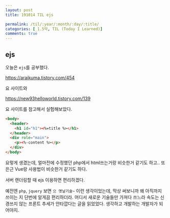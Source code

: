 ```yaml
---
layout: post
title: 191014 TIL ejs

permalink: /til/:year/:month/:day/:title/
categories: [_1.5막, TIL (Today I Learned)]
comments: true
---
```


## **ejs**

오늘은 `ejs`를 공부했다. 

https://araikuma.tistory.com/454 

요 사이트와 

https://new93helloworld.tistory.com/139

요 사이트를 참고해서 실험해보았다. 


```html
<body> 
  <header> 
    <h1 id="h1"><%=title %></h1> 
  </header> 
  <div role="main"> 
    <p><%-content %></p> 
  </div>
</body>
```

요렇게 생겼는데, 얼마전에 수정했던 php에서 html쓰는거랑 비슷한거 같기도 하고.. 
또 은근 Vue랑 사용법이 비슷한거 같기도 하다. 

서버 랜더링할 때 ejs 이용하면 편리하겠다. 

예전엔 `php`, `jquery` 보면 `으 옛날기술~` 이런 생각이었는데, 막상 써보니까 왜 아직까지 쓰이는 지 단번에 알게끔 편리하더라. 어디서 새로운 기술들만 가져다 쓰느라 속도는 신경쓰지 않는 프론트 추세가 안타깝다는 글을 읽었었다. 생각하고 개발하는 개발자가 되어야지. 
